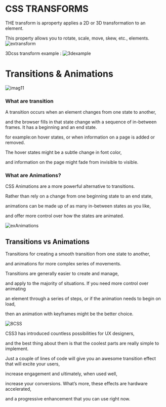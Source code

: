 
# CSS TRANSFORMS

THE transform is aproperty applies a 2D or 3D transformation to an element. 

This property allows you to rotate, scale, move, skew, etc., elements.
![extransform]( https://i.ytimg.com/vi/M5bpRoNTECg/maxresdefault.jpg)


3Dcss transform example :
![3dexample]( https://th.bing.com/th/id/OIP.RH6YJnf1Ers0QAc1BNs_PAHaFe?pid=ImgDet&rs=1)


# Transitions & Animations

![imag11]( https://th.bing.com/th/id/OIP.6EjjNHlzLM_nJ11L724W8wHaD5?pid=ImgDet&rs=1)


### What are transition 
 A transition occurs when an element changes from one state to another, 

and the browser fills in that state change with a sequence of in-between frames.
 It has a beginning and an end state.

for example:on hover states, or when information on a page is added or removed. 

The hover states might be a subtle change in font color,

 and information on the page might fade from invisible to visible.


### What are Animations?

CSS Animations are a more powerful alternative to transitions.

 Rather than rely on a change from one beginning state to an end state,
  
  animations can be made up of as many in-between states as you like,
  
   and offer more control over how the states are animated.

![exAnimations]( https://mir-s3-cdn-cf.behance.net/project_modules/disp/3c4f4b73218729.5c0207de5e84c.gif)

## Transitions vs Animations

Transitions for creating a smooth transition from one state to another,

 and animations for more complex series of movements.

Transitions are generally easier to create and manage, 

and apply to the majority of situations. If you need more control over animating

 an element through a series of steps, or if the animation needs to begin on load,
 
  then an animation with keyframes might be the better choice.



  ![8CSS]( https://i.pinimg.com/originals/a5/cc/a4/a5cca456ab01d68037544cbc9d57d322.jpg)

  CSS3 has introduced countless possibilities for UX designers,
  
   and the best thing about them is that the coolest parts are really simple to implement.

Just a couple of lines of code will give you an awesome transition effect that will excite your users,

 increase engagement and ultimately, when used well, 
 
 increase your conversions. What’s more, these effects are hardware accelerated,
 
  and a progressive enhancement that you can use right now.


  


